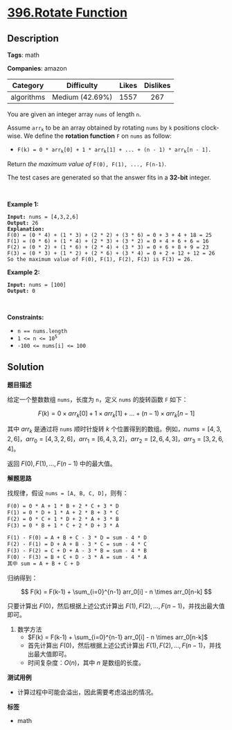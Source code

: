 # [396.Rotate Function](https://leetcode.com/problems/rotate-function/description/)

## Description

**Tags**: math

**Companies**: amazon

|  Category  |   Difficulty    | Likes | Dislikes |
| :--------: | :-------------: | :---: | :------: |
| algorithms | Medium (42.69%) | 1557  |   267    |

<p>You are given an integer array <code>nums</code> of length <code>n</code>.</p>
<p>Assume <code>arr<sub>k</sub></code> to be an array obtained by rotating <code>nums</code> by <code>k</code> positions clock-wise. We define the <strong>rotation function</strong> <code>F</code> on <code>nums</code> as follow:</p>
<ul>
  <li><code>F(k) = 0 * arr<sub>k</sub>[0] + 1 * arr<sub>k</sub>[1] + ... + (n - 1) * arr<sub>k</sub>[n - 1].</code></li>
</ul>
<p>Return <em>the maximum value of</em> <code>F(0), F(1), ..., F(n-1)</code>.</p>
<p>The test cases are generated so that the answer fits in a <strong>32-bit</strong> integer.</p>
<p>&nbsp;</p>
<p><strong class="example">Example 1:</strong></p>
<pre><code><strong>Input:</strong> nums = [4,3,2,6]
<strong>Output:</strong> 26
<strong>Explanation:</strong>
F(0) = (0 * 4) + (1 * 3) + (2 * 2) + (3 * 6) = 0 + 3 + 4 + 18 = 25
F(1) = (0 * 6) + (1 * 4) + (2 * 3) + (3 * 2) = 0 + 4 + 6 + 6 = 16
F(2) = (0 * 2) + (1 * 6) + (2 * 4) + (3 * 3) = 0 + 6 + 8 + 9 = 23
F(3) = (0 * 3) + (1 * 2) + (2 * 6) + (3 * 4) = 0 + 2 + 12 + 12 = 26
So the maximum value of F(0), F(1), F(2), F(3) is F(3) = 26.</code></pre>
<p><strong class="example">Example 2:</strong></p>
<pre><code><strong>Input:</strong> nums = [100]
<strong>Output:</strong> 0</code></pre>
<p>&nbsp;</p>
<p><strong>Constraints:</strong></p>
<ul>
  <li><code>n == nums.length</code></li>
  <li><code>1 &lt;= n &lt;= 10<sup>5</sup></code></li>
  <li><code>-100 &lt;= nums[i] &lt;= 100</code></li>
</ul>

## Solution

**题目描述**

给定一个整数数组 `nums`，长度为 `n`，定义 `nums` 的旋转函数 `F` 如下：

$$
F(k) = 0 \times arr_k[0] + 1 \times arr_k[1] + \ldots + (n - 1) \times arr_k[n - 1]
$$

其中 $arr_k$ 是通过将 `nums` 顺时针旋转 $k$ 个位置得到的数组。例如，$nums = [4, 3, 2, 6]$，$arr_0 = [4, 3, 2, 6]$，$arr_1 = [6, 4, 3, 2]$，$arr_2 = [2, 6, 4, 3]$，$arr_3 = [3, 2, 6, 4]$。

返回 $F(0), F(1), \ldots, F(n-1)$ 中的最大值。

**解题思路**

找规律，假设 `nums = [A, B, C, D]`，则有：

```txt
F(0) = 0 * A + 1 * B + 2 * C + 3 * D
F(1) = 0 * D + 1 * A + 2 * B + 3 * C
F(2) = 0 * C + 1 * D + 2 * A + 3 * B
F(3) = 0 * B + 1 * C + 2 * D + 3 * A

F(1) - F(0) = A + B + C - 3 * D = sum - 4 * D
F(2) - F(1) = D + A + B - 3 * C = sum - 4 * C
F(3) - F(2) = C + D + A - 3 * B = sum - 4 * B
F(0) - F(3) = B + C + D - 3 * A = sum - 4 * A
其中 sum = A + B + C + D
```

归纳得到：

$$
F(k) = F(k-1) + \sum_{i=0}^{n-1} arr_0[i] - n \times arr_0[n-k]
$$

只要计算出 $F(0)$，然后根据上述公式计算出 $F(1), F(2), \ldots, F(n-1)$，并找出最大值即可。

1. 数学方法
   - $F(k) = F(k-1) + \sum_{i=0}^{n-1} arr_0[i] - n \times arr_0[n-k]$
   - 首先计算出 $F(0)$，然后根据上述公式计算出 $F(1), F(2), \ldots, F(n-1)$，并找出最大值即可。
   - 时间复杂度：$O(n)$，其中 $n$ 是数组的长度。

**测试用例**

- 计算过程中可能会溢出，因此需要考虑溢出的情况。

**标签**

- math
